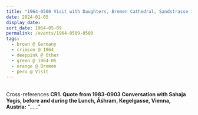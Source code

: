 ```yaml
---
title: "1964-0500 Visit with Daughters, Bremen Cathedral, Sandstrasse 10-12, Bremen, Germany"
date: 2024-01-05
display_date: 
sort_date: 1964-05-09
permalink: /events/1964-0509-0500
tags:
  - brown @ Germany
  - crimson @ 1964
  - deeppink @ Other
  - green @ 1964-05
  - orange @ Bremen
  - peru @ Visit
---
```


<br>

<wave-list>
  <list-title color="DarkSeaGreen" width="80">Cross-references</list-title>
  <list-item color="BlanchedAlmond" width="250"><b>CR1. Quote from 1983-0903 Conversation with Sahaja Yogis, before and during the Lunch, Āśhram, Kegelgasse, Vienna, Austria:</b> "......"</list-item> 
</wave-list>